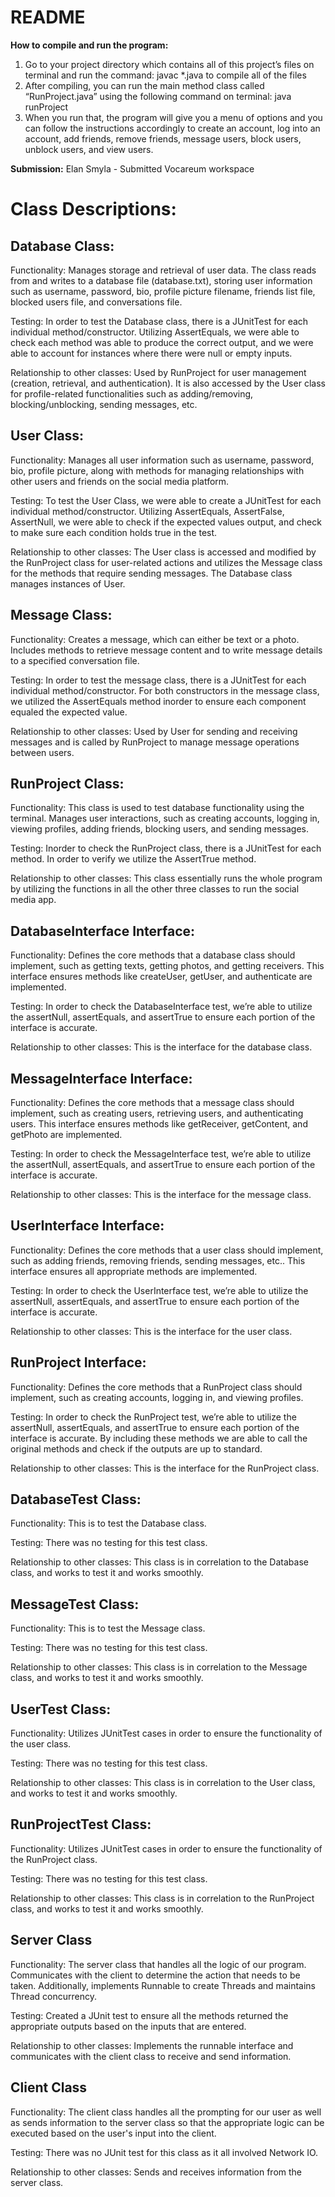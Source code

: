 # README

**How to compile and run the program:**
1. Go to your project directory which contains all of this project’s files on terminal and run the command: javac *.java to compile all of the files
2. After compiling, you can run the main method class called “RunProject.java” using the following command on terminal: java runProject
3. When you run that, the program will give you a menu of options and you can follow the instructions accordingly to create an account, log into an account, add friends, remove friends, message users, block users, unblock users, and view users.

**Submission:**
Elan Smyla - Submitted Vocareum workspace

# Class Descriptions:

## Database Class: 

Functionality:
Manages storage and retrieval of user data. The class reads from and writes to a database file (database.txt), storing user information such as username, password, bio, profile picture filename, friends list file, blocked users file, and conversations file.

Testing:
In order to test the Database class, there is a JUnitTest for each individual method/constructor. Utilizing AssertEquals, we were able to check each method was able to produce the correct output, and we were able to account for instances where there were null or empty inputs. 

Relationship to other classes:
Used by RunProject for user management (creation, retrieval, and authentication). It is also accessed by the User class for profile-related functionalities such as adding/removing, blocking/unblocking, sending messages, etc.

## User Class:

Functionality:
Manages all user information such as username, password, bio, profile picture, along with methods for managing relationships with other users and friends on the social media platform.

Testing:
To test the User Class, we were able to create a JUnitTest for each individual method/constructor. Utilizing AssertEquals, AssertFalse, AssertNull, we were able to check if the expected values output, and check to make sure each condition holds true in the test. 

Relationship to other classes:
The User class is accessed and modified by the RunProject class for user-related actions and utilizes the Message class for the methods that require sending messages. The Database class manages instances of User.

## Message Class:

Functionality:
Creates a message, which can either be text or a photo. Includes methods to retrieve message content and to write message details to a specified conversation file.

Testing:
In order to test the message class, there is a JUnitTest for each individual method/constructor. For both constructors in the message class, we utilized the AssertEquals method inorder to ensure each component equaled the expected value. 

Relationship to other classes:
Used by User for sending and receiving messages and is called by RunProject to manage message operations between users.

## RunProject Class:

Functionality:
This class is used to test database functionality using the terminal. Manages user interactions, such as creating accounts, logging in, viewing profiles, adding friends, blocking users, and sending messages.

Testing:
Inorder to check the RunProject class, there is a JUnitTest for each method. In order to verify we utilize the AssertTrue method. 

Relationship to other classes:
This class essentially runs the whole program by utilizing the functions in all the other three classes to run the social media app.

## DatabaseInterface Interface:

Functionality:
Defines the core methods that a database class should implement, such as getting texts, getting photos, and getting receivers. This interface ensures methods like createUser, getUser, and authenticate are implemented.

Testing:
In order to check the DatabaseInterface test, we’re able to utilize the assertNull, assertEquals, and assertTrue to ensure each portion of the interface is accurate. 

Relationship to other classes:
This is the interface for the database class.

## MessageInterface Interface:

Functionality:
Defines the core methods that a message class should implement, such as creating users, retrieving users, and authenticating users. This interface ensures methods like getReceiver, getContent, and getPhoto are implemented.

Testing:
In order to check the MessageInterface test, we’re able to utilize the assertNull, assertEquals, and assertTrue to ensure each portion of the interface is accurate. 

Relationship to other classes:
This is the interface for the message class.

## UserInterface Interface:

Functionality:
Defines the core methods that a user class should implement, such as adding friends, removing friends, sending messages, etc.. This interface ensures all appropriate methods are implemented.

Testing:
In order to check the UserInterface test, we’re able to utilize the assertNull, assertEquals, and assertTrue to ensure each portion of the interface is accurate. 

Relationship to other classes:
This is the interface for the user class.

## RunProject Interface:

Functionality:
Defines the core methods that a RunProject class should implement, such as creating accounts, logging in, and viewing profiles. 

Testing:
In order to check the RunProject test, we’re able to utilize the assertNull, assertEquals, and assertTrue to ensure each portion of the interface is accurate. By including these methods we are able to call the original methods and check if the outputs are up to standard. 

Relationship to other classes:
This is the interface for the RunProject class.

## DatabaseTest Class:

Functionality: 
This is to test the Database class. 

Testing: 
There was no testing for this test class. 

Relationship to other classes:
This class is in correlation to the Database class, and works to test it and works smoothly. 

## MessageTest Class:

Functionality: 
This is to test the Message class. 

Testing: 
There was no testing for this test class.

Relationship to other classes:
This class is in correlation to the Message class, and works to test it and works smoothly. 

## UserTest Class:

Functionality: 
Utilizes JUnitTest cases in order to ensure the functionality of the user class.  

Testing:
There was no testing for this test class. 

Relationship to other classes:
This class is in correlation to the User class, and works to test it and works smoothly.

## RunProjectTest Class:

Functionality: 
Utilizes JUnitTest cases in order to ensure the functionality of the RunProject class.  

Testing:
There was no testing for this test class. 

Relationship to other classes:
This class is in correlation to the RunProject class, and works to test it and works smoothly.

## Server Class

Functionality:
The server class that handles all the logic of our program. Communicates with the client to determine the action that needs to be taken. Additionally, implements Runnable to create Threads and maintains Thread concurrency.

Testing:
Created a JUnit test to ensure all the methods returned the appropriate outputs based on the inputs that are entered.

Relationship to other classes:
Implements the runnable interface and communicates with the client class to receive and send information.


## Client Class

Functionality:
The client class handles all the prompting for our user as well as sends information to the server class so that the appropriate logic can be executed based on the user's input into the client.

Testing:
There was no JUnit test for this class as it all involved Network IO.

Relationship to other classes:
Sends and receives information from the server class.






